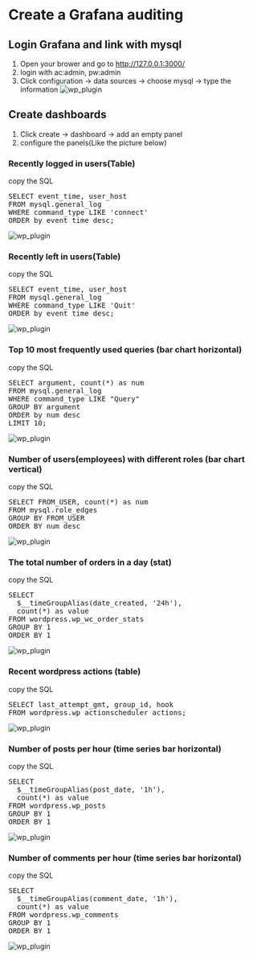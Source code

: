 # Create a Grafana auditing
## Login Grafana and link with mysql
1. Open your brower and go to http://127.0.0.1:3000/
2. login with ac:admin, pw:admin
3. Click configuration -> data sources -> choose mysql -> type the information
![wp_plugin](./assets/grafana_setting.png)

## Create dashboards
1. Click create -> dashboard -> add an empty panel
2. configure the panels(Like the picture below)

### Recently logged in users(Table)
copy the SQL
<pre class="file">
SELECT event_time, user_host
FROM mysql.general_log
WHERE command_type LIKE 'connect'
ORDER by event_time desc;
</pre>
![wp_plugin](./assets/grafana_logged.png)

### Recently left in users(Table)
copy the SQL
<pre class="file">
SELECT event_time, user_host
FROM mysql.general_log
WHERE command_type LIKE 'Quit'
ORDER by event_time desc;
</pre>
![wp_plugin](./assets/grafana_left.png)

### Top 10 most frequently used queries (bar chart horizontal)
copy the SQL
<pre class="file">
SELECT argument, count(*) as num
FROM mysql.general_log
WHERE command_type LIKE "Query"
GROUP BY argument
ORDER by num desc
LIMIT 10;
</pre>
![wp_plugin](./assets/grafana_sql.png)

### Number of users(employees) with different roles (bar chart vertical)
copy the SQL
<pre class="file">
SELECT FROM_USER, count(*) as num
FROM mysql.role_edges
GROUP BY FROM_USER
ORDER BY num desc
</pre>
![wp_plugin](./assets/grafana_role.png)

### The total number of orders in a day (stat)
copy the SQL
<pre class="file">
SELECT
  $__timeGroupAlias(date_created, '24h'),
  count(*) as value
FROM wordpress.wp_wc_order_stats
GROUP BY 1
ORDER BY 1
</pre>
![wp_plugin](./assets/grafana_order.png)

### Recent wordpress actions (table)
copy the SQL
<pre class="file">
SELECT last_attempt_gmt, group_id, hook
FROM wordpress.wp_actionscheduler_actions;
</pre>
![wp_plugin](./assets/grafana_action.png)

### Number of posts per hour (time series bar horizontal)
copy the SQL
<pre class="file">
SELECT
  $__timeGroupAlias(post_date, '1h'),
  count(*) as value
FROM wordpress.wp_posts
GROUP BY 1
ORDER BY 1
</pre>
![wp_plugin](./assets/grafana_post.png)

### Number of comments per hour (time series bar horizontal)
copy the SQL
<pre class="file">
SELECT
  $__timeGroupAlias(comment_date, '1h'),
  count(*) as value
FROM wordpress.wp_comments
GROUP BY 1
ORDER BY 1
</pre>
![wp_plugin](./assets/grafana_comment.png)

